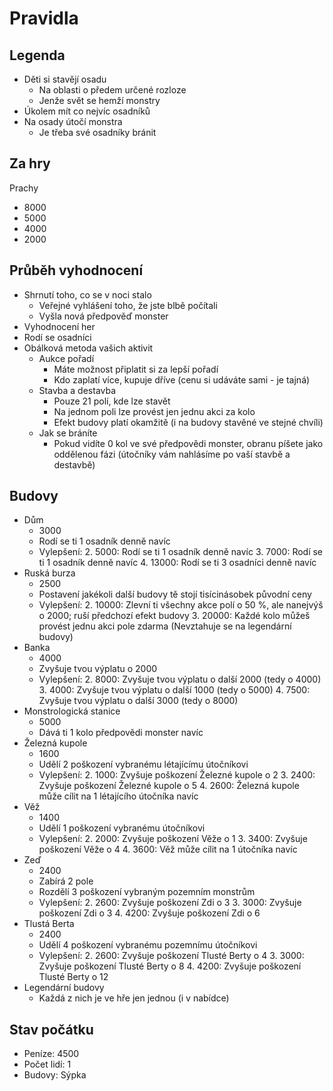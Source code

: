 # Pravidla

## Legenda

* Děti si stavějí osadu
  * Na oblasti o předem určené rozloze
  * Jenže svět se hemží monstry
* Úkolem mít co nejvíc osadníků
* Na osady útočí monstra
  * Je třeba své osadníky bránit

## Za hry

Prachy

* 8000
* 5000
* 4000
* 2000

## Průběh vyhodnocení

* Shrnutí toho, co se v noci stalo
  * Veřejné vyhlášení toho, že jste blbě počítali
  * Vyšla nová předpověď monster
* Vyhodnocení her
* Rodí se osadníci
* Obálková metoda vašich aktivit
  * Aukce pořadí
    * Máte možnost připlatit si za lepší pořadí
    * Kdo zaplatí více, kupuje dříve (cenu si udáváte sami - je tajná)
  * Stavba a destavba
    * Pouze 21 polí, kde lze stavět
    * Na jednom poli lze provést jen jednu akci za kolo
    * Efekt budovy platí okamžitě (i na budovy stavěné ve stejné chvíli)
  * Jak se bráníte
    * Pokud vidíte 0 kol ve své předpovědi monster, obranu píšete jako
      oddělenou fázi (útočníky vám nahlásíme po vaší stavbě a destavbě)

## Budovy

* Dům
  * 3000
  * Rodí se ti 1 osadník denně navíc
  * Vylepšení:
    2. 5000: Rodí se ti 1 osadník denně navíc
    3. 7000: Rodí se ti 1 osadník denně navíc
    4. 13000: Rodí se ti 3 osadníci denně navíc
* Ruská burza
  * 2500
  * Postavení jakékoli další budovy tě stojí tisícinásobek původní ceny
  * Vylepšení: 
    2. 10000: Zlevní ti všechny akce polí o 50 %, ale nanejvýš o 2000;
       ruší předchozí efekt budovy
    3. 20000: Každé kolo můžeš provést jednu akci pole zdarma
       (Nevztahuje se na legendární budovy)
* Banka
  * 4000
  * Zvyšuje tvou výplatu o 2000
  * Vylepšení: 
    2. 8000: Zvyšuje tvou výplatu o další 2000 (tedy o 4000)
    3. 4000: Zvyšuje tvou výplatu o další 1000 (tedy o 5000)
    4. 7500: Zvyšuje tvou výplatu o další 3000 (tedy o 8000)
* Monstrologická stanice
  * 5000
  * Dává ti 1 kolo předpovědi monster navíc
* Železná kupole
  * 1600
  * Udělí 2 poškození vybranému létajícímu útočníkovi
  * Vylepšení:
    2. 1000: Zvyšuje poškození Železné kupole o 2
    3. 2400: Zvyšuje poškození Železné kupole o 5
    4. 2600: Železná kupole může cílit na 1 létajícího útočníka navíc
* Věž
  * 1400
  * Udělí 1 poškození vybranému útočníkovi
  * Vylepšení:
    2. 2000: Zvyšuje poškození Věže o 1
    3. 3400: Zvyšuje poškození Věže o 4
    4. 3600: Věž může cílit na 1 útočníka navíc
* Zeď
  * 2400
  * Zabírá 2 pole
  * Rozdělí 3 poškození vybraným pozemním monstrům
  * Vylepšení: 
    2. 2600: Zvyšuje poškození Zdi o 3
    3. 3000: Zvyšuje poškození Zdi o 3
    4. 4200: Zvyšuje poškození Zdi o 6
* Tlustá Berta
  * 2400
  * Udělí 4 poškození vybranému pozemnímu útočníkovi
  * Vylepšení: 
    2. 2600: Zvyšuje poškození Tlusté Berty o 4
    3. 3000: Zvyšuje poškození Tlusté Berty o 8
    4. 4200: Zvyšuje poškození Tlusté Berty o 12
* Legendární budovy
  * Každá z nich je ve hře jen jednou (i v nabídce)

## Stav počátku

* Peníze: 4500
* Počet lidí: 1
* Budovy: Sýpka
